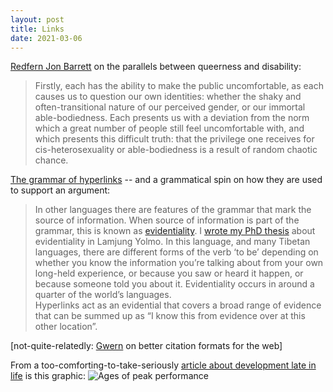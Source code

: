 ```yaml
---
layout: post
title: Links
date: 2021-03-06
---
```



[Redfern Jon Barrett](https://www.foxspirit.co.uk/drag-noir-redfern-jon-barrett/) on the parallels between queerness and disability:

> Firstly, each has the ability to make the public uncomfortable, as each causes us to question our own identities: whether the shaky and often-transitional nature of our perceived gender, or our immortal able-bodiedness. Each presents us with  a deviation from the norm which a great number of people still feel uncomfortable with, and which presents this difficult truth: that the privilege one receives for cis-heterosexuality or able-bodiedness is a result of random chaotic chance.


[The grammar of hyperlinks](https://www.superlinguo.com/post/643129872157491200/the-linguistics-of-hyperlinks) -- and a grammatical spin on how they are used to support an argument:

> In other languages there are features of the grammar that mark the source of information. When source of information is part of the grammar, this is known as [evidentiality](https://href.li/?https://en.wikipedia.org/wiki/Evidentiality). I [wrote my PhD thesis](https://href.li/?https://minerva-access.unimelb.edu.au/handle/11343/38104) about evidentiality in Lamjung Yolmo. In this language, and many Tibetan languages, there are different forms of the verb ‘to be’ depending on whether you know the information you’re talking about from your own long-held experience, or because you saw or heard it happen, or because someone told you about it. Evidentiality occurs in around a quarter of the world’s languages.  
> Hyperlinks act as an evidential that covers a broad range of evidence that can be summed up as “I know this from evidence over at this other location”. 

[not-quite-relatedly: [Gwern](https://www.gwern.net/Subscripts) on better citation formats for the web]

From a too-comforting-to-take-seriously  [article about development late in life](https://commonreader.substack.com/p/the-case-for-opsimaths-maybe-late) is this graphic:
![Ages of peak performance](https://cdn.substack.com/image/fetch/w_1456,c_limit,f_auto,q_auto:good,fl_progressive:steep/https%3A%2F%2Fbucketeer-e05bbc84-baa3-437e-9518-adb32be77984.s3.amazonaws.com%2Fpublic%2Fimages%2F3068175f-3ddb-4ceb-9dcd-f0d2d290c37b_642x654.png)

